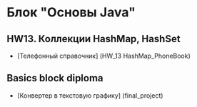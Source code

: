 # Блок "Основы Java"
## HW13. Коллекции HashMap, HashSet 
* [Телефонный справочник] (HW_13 HashMap_PhoneBook)

## Basics block diploma
* [Конвертер в текстовую графику] (final_project)
